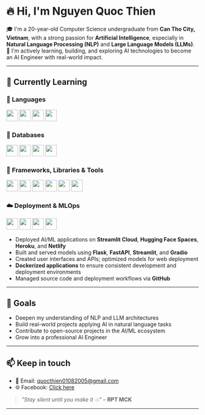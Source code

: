 # 🔥 Hi, I'm Nguyen Quoc Thien

🎓 I'm a 20-year-old Computer Science undergraduate from **Can Tho City, Vietnam**, with a strong passion for **Artificial Intelligence**, especially in **Natural Language Processing (NLP)** and **Large Language Models (LLMs)**.  
🚀 I'm actively learning, building, and exploring AI technologies to become an AI Engineer with real-world impact.

---

## 🧠 Currently Learning

### 📘 Languages  
<img src="https://cdn.jsdelivr.net/gh/devicons/devicon/icons/c/c-original.svg" width="30"/> <img src="https://cdn.jsdelivr.net/gh/devicons/devicon/icons/cplusplus/cplusplus-original.svg" width="30"/> <img src="https://cdn.jsdelivr.net/gh/devicons/devicon/icons/python/python-original.svg" width="30"/> <img src="https://cdn.jsdelivr.net/gh/devicons/devicon/icons/java/java-original.svg" width="30"/>

### 💾 Databases  
<img src="https://cdn.jsdelivr.net/gh/devicons/devicon/icons/mysql/mysql-original.svg" width="30"/> <img src="https://cdn.jsdelivr.net/gh/devicons/devicon/icons/postgresql/postgresql-original.svg" width="30"/> <img src="https://cdn.jsdelivr.net/gh/devicons/devicon/icons/mongodb/mongodb-original.svg" width="30"/> <img src="https://cdn.jsdelivr.net/gh/devicons/devicon/icons/microsoftsqlserver/microsoftsqlserver-plain.svg" width="30"/>

### 🧰 Frameworks, Libraries & Tools  
<img src="https://cdn.jsdelivr.net/gh/devicons/devicon/icons/tensorflow/tensorflow-original.svg" width="30"/> <img src="https://cdn.jsdelivr.net/gh/devicons/devicon/icons/opencv/opencv-original.svg" width="30"/> <img src="https://cdn.jsdelivr.net/gh/devicons/devicon/icons/pytorch/pytorch-original.svg" width="30"/> <img src="https://cdn.jsdelivr.net/gh/devicons/devicon/icons/numpy/numpy-original.svg" width="30"/> <img src="https://cdn.jsdelivr.net/gh/devicons/devicon/icons/pandas/pandas-original.svg" width="30"/> <img src="https://cdn.jsdelivr.net/gh/devicons/devicon/icons/matplotlib/matplotlib-original.svg" width="30"/>

### ☁️ Deployment & MLOps  
<img src="https://cdn.jsdelivr.net/gh/devicons/devicon/icons/docker/docker-original.svg" width="30"/> <img src="https://cdn.jsdelivr.net/gh/devicons/devicon/icons/kubernetes/kubernetes-plain.svg" width="30"/> <img src="https://cdn.jsdelivr.net/gh/devicons/devicon/icons/googlecloud/googlecloud-original.svg" width="30"/> <img src="https://cdn.simpleicons.org/github/181717" width="30"/>

- Deployed AI/ML applications on **Streamlit Cloud**, **Hugging Face Spaces**, **Heroku**, and **Netlify**
- Built and served models using **Flask**, **FastAPI**, **Streamlit**, and **Gradio**
- Created user interfaces and APIs; optimized models for web deployment
- **Dockerized applications** to ensure consistent development and deployment environments
- Managed source code and deployment workflows via **GitHub**

---

## 🎯 Goals

- Deepen my understanding of NLP and LLM architectures  
- Build real-world projects applying AI in natural language tasks  
- Contribute to open-source projects in the AI/ML ecosystem  
- Grow into a professional AI Engineer

---

## 📫 Keep in touch

- 📧 Email: quocthien01082005@gmail.com  
- 🌐 Facebook: [Click here](https://www.facebook.com/qthsodope/)

> _"Stay silent until you make it 💥"_ – **RPT MCK**

---
